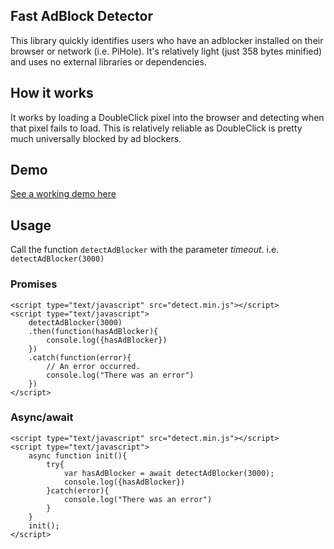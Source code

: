 ## Fast AdBlock Detector

This library quickly identifies users who have an adblocker installed on their browser or network (i.e. PiHole). It's relatively light (just 358 bytes minified) and uses no external libraries or dependencies.

## How it works

It works by loading a DoubleClick pixel into the browser and detecting when that pixel fails to load. This is relatively reliable as DoubleClick is pretty much universally blocked by ad blockers.

## Demo

[See a working demo here](https://kiwialec.github.io/fast-adblock-detector/demo.html)

## Usage

Call the function `detectAdBlocker` with the parameter _timeout_. i.e. `detectAdBlocker(3000)`

### Promises 

```
<script type="text/javascript" src="detect.min.js"></script>
<script type="text/javascript">
    detectAdBlocker(3000)
    .then(function(hasAdBlocker){
        console.log({hasAdBlocker})
    })
    .catch(function(error){
        // An error occurred.
        console.log("There was an error")
    })
</script>
```

### Async/await 

```
<script type="text/javascript" src="detect.min.js"></script>
<script type="text/javascript">
    async function init(){
        try{
            var hasAdBlocker = await detectAdBlocker(3000);
            console.log({hasAdBlocker})
        }catch(error){
            console.log("There was an error")
        }
    }
    init();
</script>
```